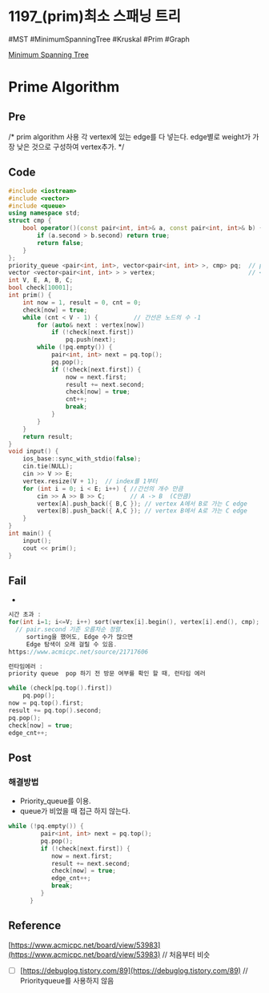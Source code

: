 # 1197_(prim)최소 스패닝 트리

#MST #MinimumSpanningTree #Kruskal #Prim #Graph

[Minimum Spanning Tree](Minimum%20Spanning%20Tree%2040232e1de14d4c209b68805c2c0ca68b.md)

# Prime Algorithm

## Pre

/*
    prim algorithm 사용
    각 vertex에 있는 edge를 다 넣는다.
    edge별로 weight가 가장 낮은 것으로 구성하여 vertex추가.
*/

## Code

```cpp
#include <iostream>
#include <vector>
#include <queue>
using namespace std;
struct cmp {
	bool operator()(const pair<int, int>& a, const pair<int, int>& b) {
		if (a.second > b.second) return true;
		return false;
	}
};	
priority_queue <pair<int, int>, vector<pair<int, int> >, cmp> pq;  // pair를 담는 priority queue
vector <vector<pair<int, int> > > vertex;                          // <next vertex, weight>
int V, E, A, B, C;
bool check[10001];
int prim() {
	int now = 1, result = 0, cnt = 0;
	check[now] = true;
	while (cnt < V - 1) {          // 간선은 노드의 수 -1
		for (auto& next : vertex[now])
			if (!check[next.first])
				pq.push(next);
		while (!pq.empty()) {
			pair<int, int> next = pq.top();
			pq.pop();
			if (!check[next.first]) {
				now = next.first;
				result += next.second;
				check[now] = true;
				cnt++;
				break;
			}
		}
	}
	return result;
}
void input() {
	ios_base::sync_with_stdio(false);
	cin.tie(NULL);
	cin >> V >> E;
	vertex.resize(V + 1);  // index를 1부터
	for (int i = 0; i < E; i++) { //간선의 개수 만큼
		cin >> A >> B >> C;       // A -> B  (C만큼)
		vertex[A].push_back({ B,C }); // vertex A에서 B로 가는 C edge
		vertex[B].push_back({ A,C }); // vertex B에서 A로 가는 C edge
	}
}
int main() {
	input();
	cout << prim();
}
```

## Fail

- 

```cpp
시간 초과 :
for(int i=1; i<=V; i++) sort(vertex[i].begin(), vertex[i].end(), cmp);
  // pair.second 기준 오름차순 정렬.
	 sorting을 했어도, Edge 수가 많으면
	 Edge 탐색이 오래 걸릴 수 있음.
https://www.acmicpc.net/source/21717606

런타임에러 :
priority queue  pop 하기 전 방문 여부를 확인 할 때, 런타임 에러

while (check[pq.top().first]) 
	pq.pop();
now = pq.top().first;
result += pq.top().second;
pq.pop();
check[now] = true;
edge_cnt++;
```

## Post

### 해결방법

- Priority_queue를 이용.
- queue가 비었을 때 접근 하지 않는다.

```cpp
while (!pq.empty()) {
         pair<int, int> next = pq.top();
         pq.pop();
         if (!check[next.first]) {
            now = next.first;
            result += next.second;
            check[now] = true;
            edge_cnt++;
            break;
         }
      }
```

## Reference

[https://www.acmicpc.net/board/view/53983](https://www.acmicpc.net/board/view/53983)  // 처음부터 비슷

- [ ]  [https://debuglog.tistory.com/89](https://debuglog.tistory.com/89)  // Priorityqueue를 사용하지 않음